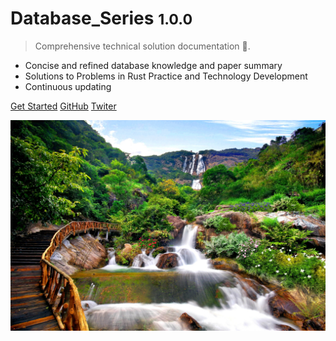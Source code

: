 # Database_Series <small>1.0.0</small>

> Comprehensive technical solution documentation 💪.

- Concise and refined database knowledge and paper summary
- Solutions to Problems in Rust Practice and Technology Development
- Continuous updating

[Get Started](README.md)
[GitHub](https://github.com/yueny/database-pdfs)
[Twiter](/)


<!-- background image -->
![](_media/images/bg.jpg)
